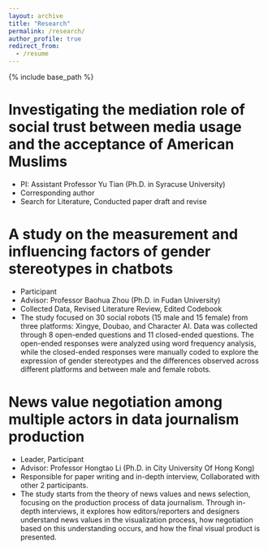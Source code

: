 ```yaml
---
layout: archive
title: "Research"
permalink: /research/
author_profile: true
redirect_from:
  - /resume
---
```


{% include base_path %}

Investigating the mediation role of social trust between media usage and the acceptance of American Muslims
======
* PI: Assistant Professor Yu Tian (Ph.D. in Syracuse University)
* Corresponding author
* Search for Literature, Conducted paper draft and revise
  
A study on the measurement and influencing factors of gender stereotypes in chatbots
======
* Participant
* Advisor: Professor Baohua Zhou (Ph.D. in Fudan University)
* Collected Data, Revised Literature Review, Edited Codebook
* The study focused on 30 social robots (15 male and 15 female) from three platforms: Xingye, Doubao, and Character AI. Data was collected through 8 open-ended questions and 11 closed-ended questions. The open-ended responses were analyzed using word frequency analysis, while the closed-ended responses were manually coded to explore the expression of gender stereotypes and the differences observed across different platforms and between male and female robots.

News value negotiation among multiple actors in data journalism production
======
* Leader, Participant
* Advisor: Professor Hongtao Li (Ph.D. in City University Of Hong Kong)
* Responsible for paper writing and in-depth interview, Collaborated with other 2 participants.
* The study starts from the theory of news values and news selection, focusing on the production process of data journalism. Through in-depth interviews, it explores how editors/reporters and designers understand news values in the visualization process, how negotiation based on this understanding occurs, and how the final visual product is presented. 
